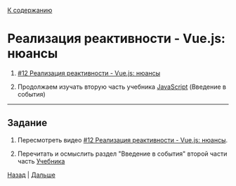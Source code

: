 [К содержанию](../readme.md#введение-в-web-разработку)

# Реализация реактивности - Vue.js: нюансы

<!-- 17 мин -->

1. [#12 Реализация реактивности - Vue.js: нюансы](https://www.youtube.com/watch?v=tt6VERYoBwE)

1. Продолжаем изучать вторую часть учебника [JavaScript](https://learn.javascript.ru/events) (Введение в события)

---

## Задание

1. Пересмотреть видео [#12 Реализация реактивности - Vue.js: нюансы](https://www.youtube.com/watch?v=tt6VERYoBwE). 

1. Перечитать и осмыслить раздел "Введение в события" второй части часть [Учебника](https://learn.javascript.ru/events)

[Назад](./web_12.md) | [Дальше](./web_14.md)
